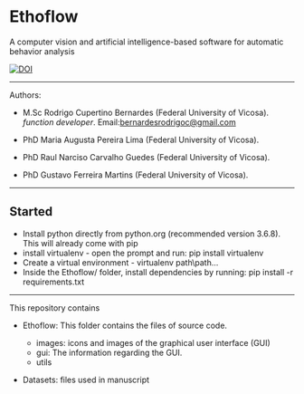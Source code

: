 # Ethoflow
A computer vision and artificial intelligence-based software for automatic behavior analysis

[![DOI](https://zenodo.org/badge/281779165.svg)](https://zenodo.org/badge/latestdoi/281779165)
__________________________________________________________________
Authors:
   
  - M.Sc Rodrigo Cupertino Bernardes (Federal University of Vicosa). *function developer*. Email:bernardesrodrigoc@gmail.com
  
  - PhD Maria Augusta Pereira Lima (Federal University of Vicosa).  
  - PhD Raul Narciso Carvalho Guedes (Federal University of Vicosa).
  - PhD Gustavo Ferreira Martins (Federal University of Vicosa).
  
  __________________________________________________________________
  ## Started
  + Install python directly from python.org (recommended version 3.6.8). This will already come with pip
  + install virtualenv - open the prompt and run: pip install virtualenv
  + Create a virtual environment - virtualenv path\path... 
  + Inside the Ethoflow/ folder, install dependencies by running:
    pip install -r requirements.txt  
__________________________________________________________________

This repository contains

  * Ethoflow: This folder contains the files of source code.
  
      + images: icons and images of the graphical user interface (GUI)
      + gui: The information regarding the GUI. 
      + utils
      
      
  
  * Datasets: files used in manuscript
